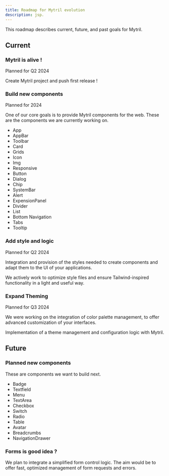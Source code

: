```yaml
---
title: Roadmap for Mytril evolution
description: jsp.
---
```


This roadmap describes current, future, and past goals for Mytril.

## Current

### Mytril is alive !

Planned for Q2 2024

Create Mytril project and push first release !

### Build new components

Planned for 2024

One of our core goals is to provide Mytril components for the web. These are the components we are currently working on.

- App
- AppBar
- Toolbar
- Card
- Grids
- Icon
- Img
- Responsive
- Button
- Dialog
- Chip
- SystemBar
- Alert
- ExpensionPanel
- Divider
- List
- Bottom Navigation
- Tabs
- Tooltip

### Add style and logic

Planned for Q2 2024

Integration and provision of the styles needed to create components and adapt them to the UI of your applications.

We actively work to optimize style files and ensure Tailwind-inspired functionality in a light and useful way.

### Expand Theming

Planned for Q3 2024

We were working on the integration of color palette management, to offer advanced customization of your interfaces.

Implementation of a theme management and configuration logic with Mytril.

## Future

### Planned new components

These are components we want to build next.

- Badge
- Textfield
- Menu
- TextArea
- Checkbox
- Switch
- Radio
- Table
- Avatar
- Breadcrumbs
- NavigationDrawer

### Forms is good idea ?

We plan to integrate a simplified form control logic. The aim would be to offer fast, optimized management of form requests and errors.
